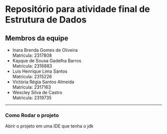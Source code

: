 # Repositório para atividade final de Estrutura de Dados

## Membros da equipe
- Inara Brenda Gomes de Oliveira \
  Matricula: 2317808 
- Kayque de Sousa Gadelha Barros \
  Matrícula: 2316883
- Luis Henrique Lima Santos \
  Matrícula: 2315226
- Victória Régia Santos Almeida \
  Matrícula: 2317163
- Wescley Silva de Castro \
  Matrícula: 2319735
***
### Como Rodar o projeto

Abrir o projeto em uma IDE que tenha o jdk
